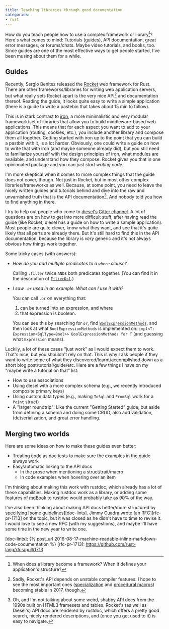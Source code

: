 ```yaml
---
title: Teaching libraries through good documentation
categories:
- rust
---
```

How do you teach people how to use a complex framework or library[^framework-or-library]? Here's what comes to mind: Tutorials (guides), API documentation, great error messages, or forums/chats. Maybe video tutorials, and books, too. Since guides are one of the most effective ways to get people started, I've been musing about them for a while.

[^framework-or-library]: When does a library become a framework? When it defines your application's structure?

## Guides

Recently, Sergio Benitez released the [Rocket] web framework for Rust. There are other frameworks/libraries for writing web application servers, but what really sets Rocket apart is the very nice API[^nightly] and documentation thereof. Reading the guide, it looks quite easy to write a simple application (there is a guide to write a pastebin that takes about 15 min to follow).

[Rocket]: https://rocket.rs

[^nightly]: Sadly, Rocket's API depends on unstable compiler features. I hope to see the most important ones ([specialization] and [procedural macros]) becoming stable in 2017, though.

[specialization]: https://github.com/rust-lang/rfcs/blob/90240c53f2a223fd0c24712fcce50ccd0b8bc850/text/1210-impl-specialization.md
[procedural macros]: https://github.com/rust-lang/rfcs/blob/90240c53f2a223fd0c24712fcce50ccd0b8bc850/text/1566-proc-macros.md

This is in stark contrast to [iron], a more minimalistic and very modular framework/set of libraries that allow you to build middleware-based web applications. This means that for each aspect you want to add to your application (routing, cookies, etc.), you include another library and compose them all together. Getting started with iron up to the point that you can build a pastbin with it, is a lot harder. Obviously, one could write a guide on how to write that with iron (and maybe someone already did), but you still need to familiarize yourself with the design principles of iron, what modules are available, and understand how they compose. Rocket gives you that in one opinionated package and you can *just start writing code.*

[iron]: http://ironframework.io

I'm more skeptical when it comes to more complex things that the guide does not cover, though. Not just in Rocket, but in most other complex libraries/frameworks as well. Because, at some point, you need to leave the nicely written guides and tutorials behind and dive into the raw and unvarnished truth that is the API documentation[^rustdoc]. And nobody told you how to find anything in there.

[^rustdoc]: Oh, and I'm not talking about some weird, shabby API docs from the 1990s built on HTML3 framesets and tables. Rocket's (as well as Diesel's) API docs are rendered by rustdoc, which offers a pretty good search, nicely rendered descriptions, and (once you get used to it) is easy to navigate.

I try to help out people who come to [diesel's][diesel] [Gitter channel][diesel-gitter]. A lot of questions are on how to get into more difficult stuff, after having read the guide (like Rocket, diesel has a guide on how to write a sample application). Most people are quite clever, know what they want, and see that it's quite likely that all parts are already there. But it's still hard to find this in the API documentation, because the library is *very* generic and it's not always obvious how things work together.

[diesel]: http://diesel.rs
[diesel-gitter]: https://gitter.im/diesel-rs/diesel

Some tricky cases (with answers):

- *How do you add multiple predicates to a `where` clause?*

	Calling `.filter` twice `AND`s both predicates together. (You can find it in the description of [`FilterDsl`].)
- *I saw `.or` used in an example. What can I use it with?*

	You can call `.or` on everything that:
	1. can be turned into an expression, and where 
	2. that expression is boolean. 

	You can see this by searching for `or`, find [`BoolExpressionMethods`], and then look at what `BoolExpressionMethods` is implemented on: `impl<T: Expression<SqlType=Bool>> BoolExpressionMethods for T` (and guessing what `Expression` means).

[`FilterDsl`]: https://docs.rs/diesel/0.9.1/diesel/prelude/trait.FilterDsl.html
[`BoolExpressionMethods`]: https://docs.rs/diesel/0.9.1/diesel/expression/expression_methods/bool_expression_methods/trait.BoolExpressionMethods.html

Luckily, a lot of these cases "just work" as I would expect them to work. That's nice, but you shouldn't rely on that. This is why I ask people if they want to write some of what they discovered/learnt/accomplished down as a short blog post/tutorial/guide/etc. Here are a few things I have on my "maybe write a tutorial on that" list:

- How to use associations
- Using diesel with a more complex schema (e.g., we recently introduced composite primary keys)
- Using custom data types (e.g., making `ToSql` and `FromSql` work for a `Point` struct)
- A "larger roundtrip": Like the current "Getting Started" guide, but aside from defining a schema and doing some CRUD, also add validation, (de)serialization, and great error handling.

## Merging two worlds

Here are some ideas on how to make these guides even better:

- Treating code as doc tests to make sure the examples in the guide always work
- Easy/automatic linking to the API docs
	- In the prose when mentioning a struct/trait/macro
	- In code examples when hovering over an item

I'm thinking about making this work with rustdoc, which already has a lot of these capabilities. Making rustdoc work as a library, or adding some features of [mdBook] to rustdoc would probably take as 90% of the way.

[mdBook]: https://github.com/azerupi/mdBook

I've also been thinking about making API docs better/more structured by specifying [some guidelines][doc-lints]. Jimmy Cuadra wrote [an RFC][rfc-pr-1713] on the topic, but it was closed as he didn't have to time to revise it. I would love to see a new RFC (with my suggestions), and maybe I'll have some time in the new year to write one.

[doc-lints]: {% post_url 2016-08-17-machine-readable-inline-markdown-code-cocumentation %}
[rfc-pr-1713]: https://github.com/rust-lang/rfcs/pull/1713